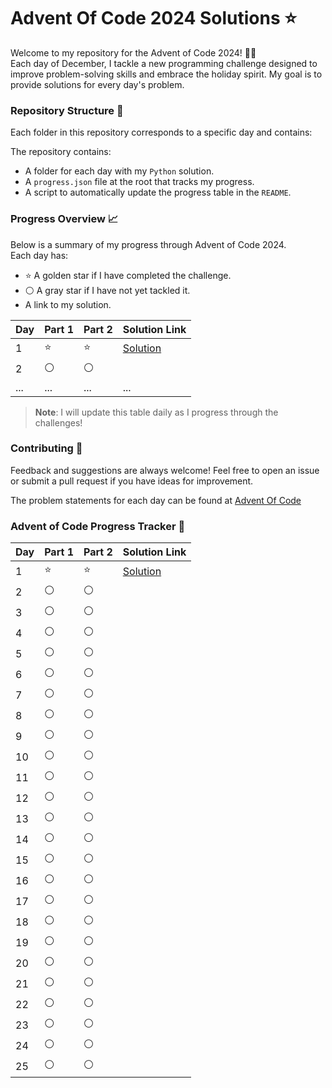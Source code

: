 # Advent Of Code 2024 Solutions ⭐

Welcome to my repository for the Advent of Code 2024! 🎄✨  
Each day of December, I tackle a new programming challenge designed to improve problem-solving skills and embrace the holiday spirit. My goal is to provide solutions for every day's problem.

### Repository Structure 📂
Each folder in this repository corresponds to a specific day and contains:

The repository contains:

- A folder for each day with my `Python` solution.
- A `progress.json` file at the root that tracks my progress.
- A script to automatically update the progress table in the `README`.

### Progress Overview 📈
Below is a summary of my progress through Advent of Code 2024.  
Each day has:

- ⭐ A golden star if I have completed the challenge.
- ⚪ A gray star if I have not yet tackled it.
- A link to my solution.

| Day  | Part 1 | Part 2 | Solution Link               |
|------|--------|--------|-----------------------------|
| 1    | ⭐      | ⭐      | [Solution]() |
| 2    | ⚪      | ⚪      |                             |
| ...  | ...    | ...    | ...                         |

> **Note**: I will update this table daily as I progress through the challenges!

### Contributing 🤝
Feedback and suggestions are always welcome! Feel free to open an issue or submit a pull request if you have ideas for improvement.

The problem statements for each day can be found at [Advent Of Code](https://adventofcode.com/)

### Advent of Code Progress Tracker 📅
| Day | Part 1 | Part 2 | Solution Link |
|-----|--------|--------|---------------|
| 1   | ⭐      | ⭐      | [Solution](day1/solution.py) |
| 2   | ⚪      | ⚪      |  |
| 3   | ⚪      | ⚪      |  |
| 4   | ⚪      | ⚪      |  |
| 5   | ⚪      | ⚪      |  |
| 6   | ⚪      | ⚪      |  |
| 7   | ⚪      | ⚪      |  |
| 8   | ⚪      | ⚪      |  |
| 9   | ⚪      | ⚪      |  |
| 10   | ⚪      | ⚪      |  |
| 11   | ⚪      | ⚪      |  |
| 12   | ⚪      | ⚪      |  |
| 13   | ⚪      | ⚪      |  |
| 14   | ⚪      | ⚪      |  |
| 15   | ⚪      | ⚪      |  |
| 16   | ⚪      | ⚪      |  |
| 17   | ⚪      | ⚪      |  |
| 18   | ⚪      | ⚪      |  |
| 19   | ⚪      | ⚪      |  |
| 20   | ⚪      | ⚪      |  |
| 21   | ⚪      | ⚪      |  |
| 22   | ⚪      | ⚪      |  |
| 23   | ⚪      | ⚪      |  |
| 24   | ⚪      | ⚪      |  |
| 25   | ⚪      | ⚪      |  |
